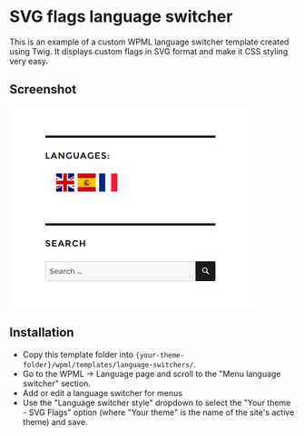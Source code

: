 # SVG flags language switcher

This is an example of a custom WPML language switcher template created using Twig. It displays custom flags in SVG format and make it CSS styling very easy.

## Screenshot
![rendering of SVG flags language switcher](screenshot.png)

## Installation
- Copy this template folder into `{your-theme-folder}/wpml/templates/language-switchers/`.
- Go to the WPML -> Language page and scroll to the "Menu language switcher" section.
- Add or edit a language switcher for menus
- Use the "Language switcher style" dropdown to select the "Your theme - SVG Flags" option (where "Your theme" is the name of the site's active theme) and save.